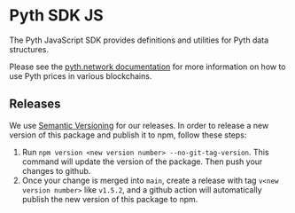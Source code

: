 # Pyth SDK JS

The Pyth JavaScript SDK provides definitions and utilities for Pyth data structures.

Please see the [pyth.network documentation](https://docs.pyth.network/) for more information on how to use Pyth prices in various blockchains.

## Releases

We use [Semantic Versioning](https://semver.org/) for our releases. In order to release a new version of this package and publish it to npm, follow these steps:

1. Run `npm version <new version number> --no-git-tag-version`. This command will update the version of the package. Then push your changes to github.
2. Once your change is merged into `main`, create a release with tag `v<new version number>` like `v1.5.2`, and a github action will automatically publish the new version of this package to npm.
